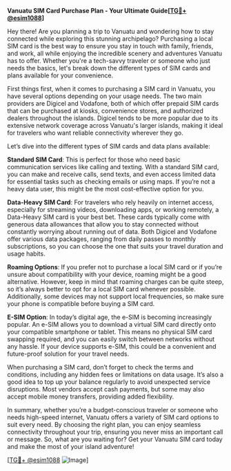 **Vanuatu SIM Card Purchase Plan - Your Ultimate Guide[[TG💪+ @esim1088](https://t.me/s/esim1088)]**

Hey there! Are you planning a trip to Vanuatu and wondering how to stay connected while exploring this stunning archipelago? Purchasing a local SIM card is the best way to ensure you stay in touch with family, friends, and work, all while enjoying the incredible scenery and adventures Vanuatu has to offer. Whether you're a tech-savvy traveler or someone who just needs the basics, let's break down the different types of SIM cards and plans available for your convenience.

First things first, when it comes to purchasing a SIM card in Vanuatu, you have several options depending on your usage needs. The two main providers are Digicel and Vodafone, both of which offer prepaid SIM cards that can be purchased at kiosks, convenience stores, and authorized dealers throughout the islands. Digicel tends to be more popular due to its extensive network coverage across Vanuatu's larger islands, making it ideal for travelers who want reliable connectivity wherever they go.

Let’s dive into the different types of SIM cards and data plans available:

**Standard SIM Card**: This is perfect for those who need basic communication services like calling and texting. With a standard SIM card, you can make and receive calls, send texts, and even access limited data for essential tasks such as checking emails or using maps. If you’re not a heavy data user, this might be the most cost-effective option for you.

**Data-Heavy SIM Card**: For travelers who rely heavily on internet access, especially for streaming videos, downloading apps, or working remotely, a Data-Heavy SIM card is your best bet. These cards typically come with generous data allowances that allow you to stay connected without constantly worrying about running out of data. Both Digicel and Vodafone offer various data packages, ranging from daily passes to monthly subscriptions, so you can choose the one that suits your travel duration and usage habits.

**Roaming Options**: If you prefer not to purchase a local SIM card or if you’re unsure about compatibility with your device, roaming might be a good alternative. However, keep in mind that roaming charges can be quite steep, so it’s always better to opt for a local SIM card whenever possible. Additionally, some devices may not support local frequencies, so make sure your phone is compatible before buying a SIM card.

**E-SIM Option**: In today’s digital age, the e-SIM is becoming increasingly popular. An e-SIM allows you to download a virtual SIM card directly onto your compatible smartphone or tablet. This means no physical SIM card swapping required, and you can easily switch between networks without any hassle. If your device supports e-SIM, this could be a convenient and future-proof solution for your travel needs.

When purchasing a SIM card, don’t forget to check the terms and conditions, including any hidden fees or limitations on data usage. It’s also a good idea to top up your balance regularly to avoid unexpected service disruptions. Most vendors accept cash payments, but some may also accept mobile money transfers, providing added flexibility.

In summary, whether you’re a budget-conscious traveler or someone who needs high-speed internet, Vanuatu offers a variety of SIM card options to suit every need. By choosing the right plan, you can enjoy seamless connectivity throughout your trip, ensuring you never miss an important call or message. So, what are you waiting for? Get your Vanuatu SIM card today and make the most of your island adventure!

[[TG💪+ @esim1088](https://t.me/s/esim1088) ![Image](https://i.postimg.cc/Y0z9fWf4/image.png)]